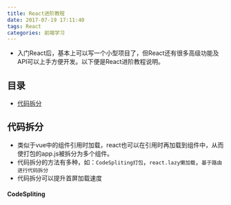 ```yaml
---
title: React进阶教程
date: 2017-07-19 17:11:40
tags: React
categories: 前端学习
---
```

- 入门React后，基本上可以写一个小型项目了，但React还有很多高级功能及API可以上手方便开发。以下便是React进阶教程说明。
<!--more-->

## 目录

- [代码拆分](#代码拆分)

## 代码拆分
- 类似于vue中的组件引用时加载，react也可以在引用时再加载到组件中，从而使打包的app.js被拆分为多个组件。
- 代码拆分的方法有多种，如：`CodeSpliting打包`，`react.lazy懒加载`，`基于路由进行代码拆分`
- 代码拆分可以提升首屏加载速度

#### CodeSpliting